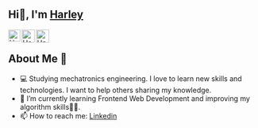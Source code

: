  Hi👋, I'm <a href=#>Harley</a>
----------------------------
<a href="https://www.linkedin.com/in/iharleyorf/" target="_blank">
    <img align="left" alt="Harley | Linkedin" width="24px" src="https://iarchitsharma.github.io/iArchitSharma/Assets/Linkedin.svg" />
  </a> &nbsp;&nbsp;
<a href="https://twitter.com/iHarleyorf" target="_blank">
    <img align="left" alt="Harley | Twitter" width="26px" src="https://iarchitsharma.github.io/iArchitSharma/Assets/Twitter.svg" />
  </a> &nbsp;&nbsp;
<a href="mailto:harleyor27@gmail.com" target="_blank">
    <img align="left" alt="Harley | Gmail" width="26px" src="https://iarchitsharma.github.io/iArchitSharma/Assets/Gmail.svg" />
  </a> &nbsp;&nbsp;
  
About Me 👨‍
----------------------------
- 💻 Studying mechatronics engineering. I love to learn new skills and technologies. I want to help others sharing my knowledge. 
- 🔭 I’m currently learning Frontend Web Development and improving my algorithm skills👨‍💻.
- 📫 How to reach me:  <a href="https://www.linkedin.com/in/iharleyorf/" target="_blank" rel="noopener noreferrer"> Linkedin</a>

